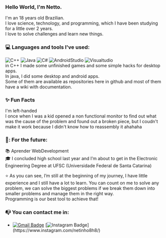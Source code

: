 
### Hello World, I'm Netto.  
I'm an 18 years old Brazilian.  
I love science, technology, and programming, which I have been studying for a little over 2 years.  
I love to solve challenges and learn new things.  
### 💻  Languages and tools I've used:  
![C++](https://img.shields.io/badge/-C++-000000?style=flat&logo=c%2B%2B)
![Java](https://img.shields.io/badge/-Java-000000?style=flat&logo=java)
![C#](https://img.shields.io/badge/c%23-000000?style=flat&logo=C-Sharp)
![AndroidStudio](https://img.shields.io/badge/AndroidStudio-000000?style=flat&logo=Android-Studio)
![Visualtudio](https://img.shields.io/badge/VisualStudio-000000?style=flat&logo=Visual-Studio)  
in C++ I made some unfinished games and some simple hacks for desktop apps.  
In java, I did some desktop and android apps.  
Some of them are available as repositories here in github and most of them have a wiki with documentation.  
### :sparkles: Fun Facts  
I'm left-handed  
I once when I was a kid opened a non functional monitor to find out what was the cause of the problem and found out a broken piece, but I coudn't make it work because I didn't know how to reassembly it ahahaha  
### :calendar:: For the future:  
:books: Aprender WebDevelopment  
:mortar_board:  I concluded high school last year and I’m about to get in the Electronic Engineering Degree at UFSC (Universidade Federal de Santa Catarina) 


:star: As you can see, I’m still at the beginning of my journey, I have little experience and I still have a lot to learn.
You can count on me to solve any problem, we can solve the biggest problems if we break them down into smaller problems and manage them in the right way.  
Programming is our best tool to achieve that!    
### :mailbox_with_no_mail: You can contact me in:  
- [![Gmail Badge](https://img.shields.io/badge/-netto2002.sjb@gmail.com-c14438?style=flat-square&logo=Gmail&logoColor=white&link=mailto:netto2002.sjb@gmail.com)](mailto:netto2002@gmail.com) [![Instagram Badge](https://img.shields.io/badge/-netinho8h8-purple?&logo=instagram&logoColor=white&link=[https://www.instagram.com/netinho8h8/](https://www.instagram.com/netinho8h8/))](https://www.instagram.com/netinho8h8/)





